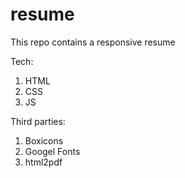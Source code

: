 # resume
This repo contains a responsive resume

Tech:
1. HTML
2. CSS
3. JS

Third parties:
1. Boxicons
2. Googel Fonts
3. html2pdf
